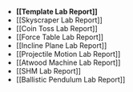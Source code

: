 - **[[Template Lab Report]]**
- [[Skyscraper Lab Report]]
- [[Coin Toss Lab Report]]
- [[Force Table Lab Report]]
- [[Incline Plane Lab Report]]
- [[Projectile Motion Lab Report]]
- [[Atwood Machine Lab Report]]
- [[SHM Lab Report]]
- [[Ballistic Pendulum Lab Report]]